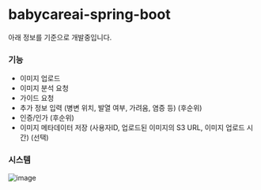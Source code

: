 # babycareai-spring-boot

아래 정보를 기준으로 개발중입니다.

### 기능
- 이미지 업로드
- 이미지 분석 요청
- 가이드 요청
- 추가 정보 입력 (병변 위치, 발열 여부, 가려움, 염증 등) (후순위)
- 인증/인가 (후순위)
- 이미지 메타데이터 저장 (사용자ID, 업로드된 이미지의 S3 URL, 이미지 업로드 시간) (선택)


### 시스템

![image](https://github.com/user-attachments/assets/326d5366-600b-4e24-a440-593697053262)
